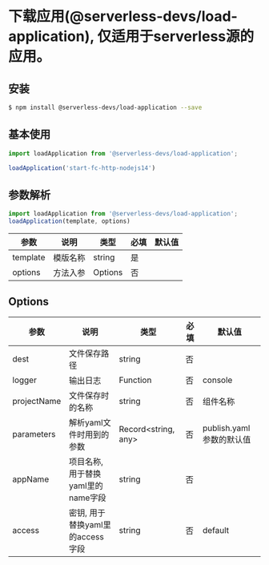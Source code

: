 
# 下载应用(@serverless-devs/load-application), 仅适用于serverless源的应用。

## 安装

```bash
$ npm install @serverless-devs/load-application --save
```

## 基本使用

```ts
import loadApplication from '@serverless-devs/load-application';

loadApplication('start-fc-http-nodejs14')
```

## 参数解析

```ts
import loadApplication from '@serverless-devs/load-application';
loadApplication(template, options)
```

| 参数    | 说明            | 类型    | 必填 | 默认值 |
| ------- | --------------- | ------- | ---- | ------ |
| template | 模版名称 | string  | 是   |        |
| options | 方法入参 | Options | 否   |        |

## Options

| 参数      | 说明         | 类型                          | 必填 | 默认值        |
| --------- | ------------ | ----------------------------- | ---- | ------------- |
| dest       | 文件保存路径                 | string        | 否   |        |
| logger     | 输出日志                     | Function      | 否   |   console     |
| projectName| 文件保存时的名称               | string        | 否   |  组件名称 |
| parameters | 解析yaml文件时用到的参数        | Record<string, any> | 否   | publish.yaml参数的默认值   |
| appName    | 项目名称, 用于替换yaml里的name字段 |  string       | 否  |              |
| access     | 密钥, 用于替换yaml里的access字段 |  string       | 否  |    default          |



